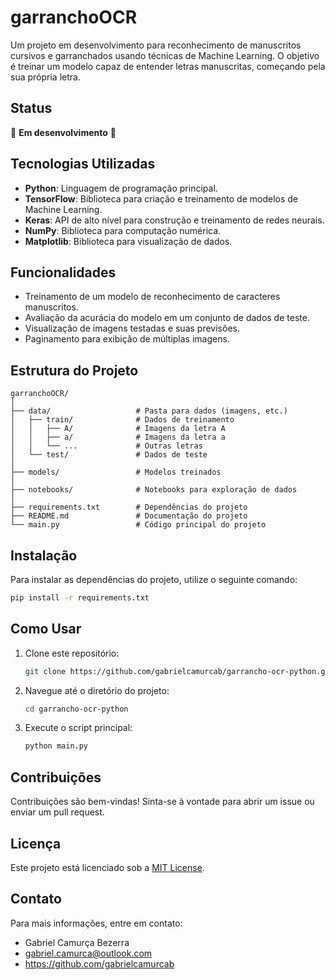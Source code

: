 # garranchoOCR

Um projeto em desenvolvimento para reconhecimento de manuscritos cursivos e garranchados usando técnicas de Machine Learning. O objetivo é treinar um modelo capaz de entender letras manuscritas, começando pela sua própria letra.

## Status

🚧 **Em desenvolvimento** 🚧

## Tecnologias Utilizadas

- **Python**: Linguagem de programação principal.
- **TensorFlow**: Biblioteca para criação e treinamento de modelos de Machine Learning.
- **Keras**: API de alto nível para construção e treinamento de redes neurais.
- **NumPy**: Biblioteca para computação numérica.
- **Matplotlib**: Biblioteca para visualização de dados.

## Funcionalidades

- Treinamento de um modelo de reconhecimento de caracteres manuscritos.
- Avaliação da acurácia do modelo em um conjunto de dados de teste.
- Visualização de imagens testadas e suas previsões.
- Paginamento para exibição de múltiplas imagens.

## Estrutura do Projeto

```
garranchoOCR/
│
├── data/                   # Pasta para dados (imagens, etc.)
│   ├── train/              # Dados de treinamento
│   │   ├── A/              # Imagens da letra A
│   │   ├── a/              # Imagens da letra a
│   │   └── ...             # Outras letras
│   └── test/               # Dados de teste
│
├── models/                 # Modelos treinados
│
├── notebooks/              # Notebooks para exploração de dados
│
├── requirements.txt        # Dependências do projeto
├── README.md               # Documentação do projeto
└── main.py                 # Código principal do projeto
```

## Instalação

Para instalar as dependências do projeto, utilize o seguinte comando:

```bash
pip install -r requirements.txt
```

## Como Usar

1. Clone este repositório:
    ```bash
    git clone https://github.com/gabrielcamurcab/garrancho-ocr-python.git
    ```
2. Navegue até o diretório do projeto:
    ```bash
    cd garrancho-ocr-python
    ```
3. Execute o script principal:
    ```bash
    python main.py
    ```

## Contribuições

Contribuições são bem-vindas! Sinta-se à vontade para abrir um issue ou enviar um pull request.

## Licença

Este projeto está licenciado sob a [MIT License](LICENSE).

## Contato

Para mais informações, entre em contato:

- Gabriel Camurça Bezerra
- gabriel.camurca@outlook.com
- https://github.com/gabrielcamurcab